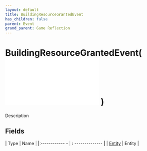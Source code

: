 ```yaml
---
layout: default
title: BuildingResourceGrantedEvent
has_children: false
parent: Event
grand_parent: Game Reflection
---
```

# BuildingResourceGrantedEvent( ![ EntityEventBase ](game-reflection/events/entity_event_base.md) )
Description 

## Fields
| Type | Name |
|:------------ - | : -------------- |
| [Entity](game-reflection/classes/entity.md) | Entity |
